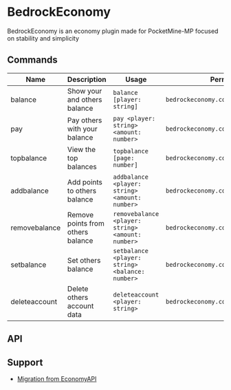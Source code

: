 # BedrockEconomy
BedrockEconomy is an economy plugin made for PocketMine-MP focused on stability and simplicity

## Commands
| Name | Description | Usage | Permission |
| ------- | ----------- | ----- | ---------- |
| balance | Show your and others balance | `balance [player: string]` | `bedrockeconomy.command.balance` |
| pay | Pay others with your balance | `pay <player: string> <amount: number>`  | `bedrockeconomy.command.pay` |
| topbalance | View the top balances | `topbalance [page: number]` | `bedrockeconomy.command.topbalance` |
| addbalance | Add points to others balance | `addbalance <player: string> <amount: number>`  | `bedrockeconomy.command.addbalance` |
| removebalance | Remove points from others balance | `removebalance <player: string> <amount: number>`  | `bedrockeconomy.command.removebalance` |
| setbalance | Set others balance | `setbalance <player: string> <balance: number>`  | `bedrockeconomy.command.setbalance` |
| deleteaccount | Delete others account data | `deleteaccount <player: string>`  | `bedrockeconomy.command.deleteaccount` |

## API

## Support
* [Migration from EconomyAPI](https://github.com/cooldogedev/EconAPIToBE)
